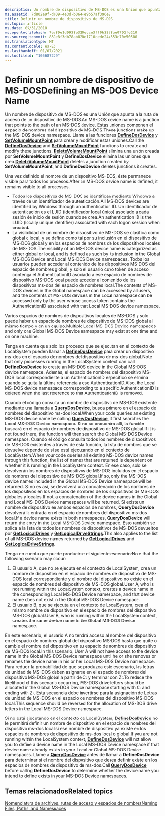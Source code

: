 ```yaml
---
description: Un nombre de dispositivo de MS-DOS es una Unión que apunta a la ruta de acceso de un dispositivo de MS-DOS. Estas uniones componen el espacio de nombres del dispositivo de MS-DOS.
ms.assetid: 7d802e9f-dc09-4e3d-b064-e9b57af396e2
title: Definir un nombre de dispositivo de MS-DOS
ms.topic: article
ms.date: 05/31/2018
ms.openlocfilehash: 7ed89e1d9938e320ecce3ff0b35b8ae0792fe219
ms.sourcegitcommit: 831e8f3db78ab820e1710cede244553c70e50500
ms.translationtype: MT
ms.contentlocale: es-ES
ms.lasthandoff: 01/07/2021
ms.locfileid: "105687279"
---
```

# <a name="defining-an-ms-dos-device-name"></a><span data-ttu-id="8943a-104">Definir un nombre de dispositivo de MS-DOS</span><span class="sxs-lookup"><span data-stu-id="8943a-104">Defining an MS-DOS Device Name</span></span>

<span data-ttu-id="8943a-105">Un nombre de dispositivo de MS-DOS es una Unión que apunta a la ruta de acceso de un dispositivo de MS-DOS.</span><span class="sxs-lookup"><span data-stu-id="8943a-105">An MS-DOS device name is a junction that points to the path of an MS-DOS device.</span></span> <span data-ttu-id="8943a-106">Estas uniones componen el espacio de nombres del dispositivo de MS-DOS.</span><span class="sxs-lookup"><span data-stu-id="8943a-106">These junctions make up the MS-DOS device namespace.</span></span> <span data-ttu-id="8943a-107">Llame a las funciones [**DefineDosDevice**](/windows/desktop/api/FileAPI/nf-fileapi-definedosdevicew) y [**SetVolumeMountPoint**](/windows/desktop/api/WinBase/nf-winbase-setvolumemountpointa) para crear y modificar estas uniones.</span><span class="sxs-lookup"><span data-stu-id="8943a-107">Call the [**DefineDosDevice**](/windows/desktop/api/FileAPI/nf-fileapi-definedosdevicew) and [**SetVolumeMountPoint**](/windows/desktop/api/WinBase/nf-winbase-setvolumemountpointa) functions to create and modify these junctions.</span></span> <span data-ttu-id="8943a-108">[**DeleteVolumeMountPoint**](/windows/desktop/api/FileAPI/nf-fileapi-deletevolumemountpointw) elimina una unión creada por **SetVolumeMountPoint** y **DefineDosDevice** elimina las uniones que crea.</span><span class="sxs-lookup"><span data-stu-id="8943a-108">[**DeleteVolumeMountPoint**](/windows/desktop/api/FileAPI/nf-fileapi-deletevolumemountpointw) deletes a junction created by **SetVolumeMountPoint**, and **DefineDosDevice** deletes junctions it creates.</span></span>

<span data-ttu-id="8943a-109">Una vez definido el nombre de un dispositivo MS-DOS, éste permanece visible para todos los procesos.</span><span class="sxs-lookup"><span data-stu-id="8943a-109">After an MS-DOS device name is defined, it remains visible to all processes.</span></span>

-   <span data-ttu-id="8943a-110">Todos los dispositivos de MS-DOS se identifican mediante Windows a través de un identificador de autenticación.</span><span class="sxs-lookup"><span data-stu-id="8943a-110">All MS-DOS devices are identified by Windows through an authentication ID.</span></span> <span data-ttu-id="8943a-111">Un identificador de autenticación es el LUID (identificador local único) asociado a cada sesión de inicio de sesión cuando se crea.</span><span class="sxs-lookup"><span data-stu-id="8943a-111">An authentication ID is the LUID (locally unique identifier) associated with each logon session when created.</span></span>
-   <span data-ttu-id="8943a-112">La visibilidad de un nombre de dispositivo de MS-DOS se clasifica como global o local, y se define como tal por su inclusión en el dispositivo de MS-DOS global y en los espacios de nombres de los dispositivos locales de MS-DOS.</span><span class="sxs-lookup"><span data-stu-id="8943a-112">The visibility of an MS-DOS device name is categorized as either global or local, and is defined as such by its inclusion in the Global MS-DOS Device and Local MS-DOS Device namespaces.</span></span> <span data-ttu-id="8943a-113">Todos los usuarios pueden acceder al contenido de los dispositivos MS-DOS del espacio de nombres global, y solo el usuario cuyo token de acceso contenga el AuthenticationID asociado a ese espacio de nombres de dispositivo MS-DOS local puede acceder al contenido de los dispositivos ms-dos del espacio de nombres local.</span><span class="sxs-lookup"><span data-stu-id="8943a-113">The contents of MS-DOS devices in the Global namespace can be accessed by all users, and the contents of MS-DOS devices in the Local namespace can be accessed only by the user whose access token contains the AuthenticationID associated with that Local MS-DOS device namespace.</span></span>

<span data-ttu-id="8943a-114">Varios espacios de nombres de dispositivos locales de MS-DOS y solo puede haber un espacio de nombres de dispositivo de MS-DOS global al mismo tiempo y en un equipo.</span><span class="sxs-lookup"><span data-stu-id="8943a-114">Multiple Local MS-DOS Device namespaces and only one Global MS-DOS Device namespace may exist at one time and on one machine.</span></span>

<span data-ttu-id="8943a-115">Tenga en cuenta que solo los procesos que se ejecutan en el contexto de LocalSystem pueden llamar a [**DefineDosDevice**](/windows/desktop/api/FileAPI/nf-fileapi-definedosdevicew) para crear un dispositivo ms-dos en el espacio de nombres del dispositivo de ms-dos global.</span><span class="sxs-lookup"><span data-stu-id="8943a-115">Note that only processes running in the LocalSystem context can call [**DefineDosDevice**](/windows/desktop/api/FileAPI/nf-fileapi-definedosdevicew) to create an MS-DOS device in the Global MS-DOS device namespace.</span></span> <span data-ttu-id="8943a-116">Además, el espacio de nombres del dispositivo MS-DOS local correspondiente a un AuthenticationID específico se elimina cuando se quita la última referencia a ese AuthenticationID.</span><span class="sxs-lookup"><span data-stu-id="8943a-116">Also, the Local MS-DOS device namespace corresponding to a specific AuthenticationID is deleted when the last reference to that AuthenticationID is removed.</span></span>

<span data-ttu-id="8943a-117">Cuando el código consulta un nombre de dispositivo de MS-DOS existente mediante una llamada a [**QueryDosDevice**](/windows/desktop/api/FileAPI/nf-fileapi-querydosdevicew), busca primero en el espacio de nombres del dispositivo ms-dos local.</span><span class="sxs-lookup"><span data-stu-id="8943a-117">When your code queries an existing MS-DOS device name by calling [**QueryDosDevice**](/windows/desktop/api/FileAPI/nf-fileapi-querydosdevicew), it first searches the Local MS-DOS Device namespace.</span></span> <span data-ttu-id="8943a-118">Si no se encuentra allí, la función buscará en el espacio de nombres de dispositivo de MS-DOS global.</span><span class="sxs-lookup"><span data-stu-id="8943a-118">If it is not found there, the function will then search the Global MS-DOS Device namespace.</span></span> <span data-ttu-id="8943a-119">Cuando el código consulta todos los nombres de dispositivos de MS-DOS existentes a través de esta función, la lista de nombres que se devuelve depende de si se está ejecutando en el contexto de LocalSystem.</span><span class="sxs-lookup"><span data-stu-id="8943a-119">When your code queries all existing MS-DOS device names through this function, the list of names that are returned is dependent on whether it is running in the LocalSystem context.</span></span> <span data-ttu-id="8943a-120">En ese caso, solo se devolverán los nombres de dispositivos de MS-DOS incluidos en el espacio de nombres del dispositivo de MS-DOS global.</span><span class="sxs-lookup"><span data-stu-id="8943a-120">If so, only the MS-DOS device names included in the Global MS-DOS Device namespace will be returned.</span></span> <span data-ttu-id="8943a-121">Si no es así, se devolverá una concatenación de los nombres de los dispositivos en los espacios de nombres de los dispositivos de MS-DOS globales y locales.</span><span class="sxs-lookup"><span data-stu-id="8943a-121">If not, a concatenation of the device names in the Global and Local MS-DOS Device namespaces will be returned.</span></span> <span data-ttu-id="8943a-122">Si existe un nombre de dispositivo en ambos espacios de nombres, **QueryDosDevice** devolverá la entrada en el espacio de nombres del dispositivo ms-dos local.</span><span class="sxs-lookup"><span data-stu-id="8943a-122">If a device name exists in both namespaces, **QueryDosDevice** will return the entry in the Local MS-DOS Device namespace.</span></span> <span data-ttu-id="8943a-123">Esto también se aplica a la lista de todos los nombres de dispositivos de MS-DOS devueltos por [**GetLogicalDrives**](/windows/desktop/api/FileAPI/nf-fileapi-getlogicaldrives) y [**GetLogicalDriveStrings**](/windows/desktop/api/FileAPI/nf-fileapi-getlogicaldrivestringsw).</span><span class="sxs-lookup"><span data-stu-id="8943a-123">This also applies to the list of all MS-DOS device names returned by [**GetLogicalDrives**](/windows/desktop/api/FileAPI/nf-fileapi-getlogicaldrives) and [**GetLogicalDriveStrings**](/windows/desktop/api/FileAPI/nf-fileapi-getlogicaldrivestringsw).</span></span>

<span data-ttu-id="8943a-124">Tenga en cuenta que puede producirse el siguiente escenario:</span><span class="sxs-lookup"><span data-stu-id="8943a-124">Note that the following scenario may occur:</span></span>

1.  <span data-ttu-id="8943a-125">El usuario A, que no se ejecuta en el contexto de LocalSystem, crea un nombre de dispositivo en el espacio de nombres de dispositivo de MS-DOS local correspondiente y el nombre del dispositivo no existe en el espacio de nombres del dispositivo de MS-DOS global.</span><span class="sxs-lookup"><span data-stu-id="8943a-125">User A, who is not running within the LocalSystem context, creates a device name in the corresponding Local MS-DOS Device namespace, and that device name does not exist in the Global MS-DOS Device namespace.</span></span>
2.  <span data-ttu-id="8943a-126">El usuario B, que se ejecuta en el contexto de LocalSystem, crea el mismo nombre de dispositivo en el espacio de nombres del dispositivo MS-DOS global.</span><span class="sxs-lookup"><span data-stu-id="8943a-126">User B, who is running within the LocalSystem context, creates the same device name in the Global MS-DOS Device namespace.</span></span>

<span data-ttu-id="8943a-127">En este escenario, el usuario A no tendrá acceso al nombre del dispositivo en el espacio de nombres global del dispositivo MS-DOS hasta que quite o cambie el nombre del dispositivo en su espacio de nombres de dispositivo de MS-DOS local.</span><span class="sxs-lookup"><span data-stu-id="8943a-127">In this scenario, User A will not have access to the device name in the Global MS-DOS Device namespace until he or she removes or renames the device name in his or her Local MS-DOS Device namespace.</span></span> <span data-ttu-id="8943a-128">Para reducir la probabilidad de que se produzca este escenario, las letras de unidad de MS-DOS deben asignarse en el espacio de nombres del dispositivo MS-DOS global a partir de C: y terminar con Z:.</span><span class="sxs-lookup"><span data-stu-id="8943a-128">To reduce the likelihood of this scenario occurring, MS-DOS drive letters should be allocated in the Global MS-DOS Device namespace starting with C: and ending with Z:.</span></span> <span data-ttu-id="8943a-129">Esta secuencia debe invertirse para la asignación de Letras de unidad de MS-DOS en el espacio de nombres del dispositivo MS-DOS local.</span><span class="sxs-lookup"><span data-stu-id="8943a-129">This sequence should be reversed for the allocation of MS-DOS drive letters in the Local MS-DOS Device namespace.</span></span>

<span data-ttu-id="8943a-130">Si no está ejecutando en el contexto de LocalSystem, [**DefineDosDevice**](/windows/desktop/api/FileAPI/nf-fileapi-definedosdevicew) no le permitirá definir un nombre de dispositivo en el espacio de nombres del dispositivo ms-dos local si ese nombre de dispositivo ya existe en los espacios de nombres de dispositivo de ms-dos local o global.</span><span class="sxs-lookup"><span data-stu-id="8943a-130">If you are not running within the LocalSystem context, [**DefineDosDevice**](/windows/desktop/api/FileAPI/nf-fileapi-definedosdevicew) will not allow you to define a device name in the Local MS-DOS Device namespace if that device name already exists in your Local or Global MS-DOS Device namespaces.</span></span> <span data-ttu-id="8943a-131">Llame a [**QueryDosDevice**](/windows/desktop/api/FileAPI/nf-fileapi-querydosdevicew) antes de llamar a **DefineDosDevice** para determinar si el nombre del dispositivo que desea definir existe en los espacios de nombres de dispositivo de ms-dos.</span><span class="sxs-lookup"><span data-stu-id="8943a-131">Call [**QueryDosDevice**](/windows/desktop/api/FileAPI/nf-fileapi-querydosdevicew) before calling **DefineDosDevice** to determine whether the device name you intend to define exists in your MS-DOS Device namespaces.</span></span>

## <a name="related-topics"></a><span data-ttu-id="8943a-132">Temas relacionados</span><span class="sxs-lookup"><span data-stu-id="8943a-132">Related topics</span></span>

<dl> <dt>

[<span data-ttu-id="8943a-133">Nomenclatura de archivos, rutas de acceso y espacios de nombres</span><span class="sxs-lookup"><span data-stu-id="8943a-133">Naming Files, Paths, and Namespaces</span></span>](naming-a-file.md)
</dt> </dl>

 

 



